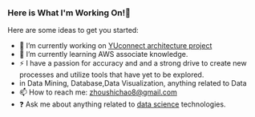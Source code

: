### Here is What I'm Working On!👋


Here are some ideas to get you started:

- 🔭 I’m currently working on [YUconnect architecture project](https://github.com/sczhou0705/IA-FinalProject-YUconnect)
- 🌱 I’m currently learning AWS associate knowledge.
- ⚡ I have a passion for accuracy and and a strong drive to create new processes and utilize tools that have yet to be explored.
-  in Data Mining, Database,Data Visualization, anything related to Data
- 📫 How to reach me: zhoushichao8@gmail.com
- ❓ Ask me about anything related to [data science](https://github.com/sczhou0705/Data-Science-projects) technologies.
